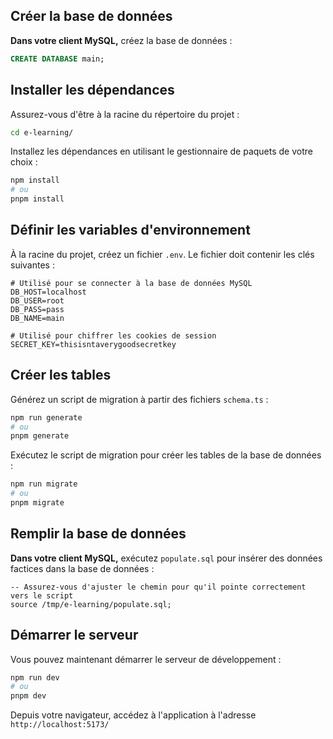 ## Créer la base de données

**Dans votre client MySQL,** créez la base de données :

```sql
CREATE DATABASE main;
```

## Installer les dépendances

Assurez-vous d'être à la racine du répertoire du projet :

```bash
cd e-learning/
```

Installez les dépendances en utilisant le gestionnaire de paquets de votre choix :

```bash
npm install
# ou
pnpm install
```

## Définir les variables d'environnement

À la racine du projet, créez un fichier `.env`. Le fichier doit contenir les clés suivantes :

```
# Utilisé pour se connecter à la base de données MySQL
DB_HOST=localhost
DB_USER=root
DB_PASS=pass
DB_NAME=main

# Utilisé pour chiffrer les cookies de session
SECRET_KEY=thisisntaverygoodsecretkey
```

## Créer les tables

Générez un script de migration à partir des fichiers `schema.ts` :

```bash
npm run generate
# ou
pnpm generate
```

Exécutez le script de migration pour créer les tables de la base de données :

```bash
npm run migrate
# ou
pnpm migrate
```

## Remplir la base de données

**Dans votre client MySQL,** exécutez `populate.sql` pour insérer des données factices dans la base de données :

```
-- Assurez-vous d'ajuster le chemin pour qu'il pointe correctement vers le script
source /tmp/e-learning/populate.sql;
```

## Démarrer le serveur

Vous pouvez maintenant démarrer le serveur de développement :

```bash
npm run dev
# ou
pnpm dev
```

Depuis votre navigateur, accédez à l'application à l'adresse `http://localhost:5173/`

